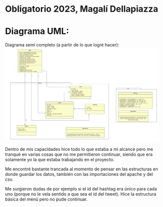 # Obligatorio 2023, Magalí Dellapiazza
# Diagrama UML:
Diagrama semi completo (a partir de lo que logré hacer):
![img.png](src/uml.png)

Dentro de mis capacidades hice todo lo que estaba a mi alcance pero me tranqué en varias cosas que no me permitieron continuar, siendo que era solamente yo la que estaba trabajando en el proyecto.

Me encontré bastante trancada al momento de pensar en las estructuras en donde guardar los datos, también con las importaciones del apache y del csv.

Me surgieron dudas de por ejemplo si el id del hashtag era único para cada uno (porque no le veía sentido a que sea el id del tweet). Hice la estructura básica del menú pero no pude continuar.